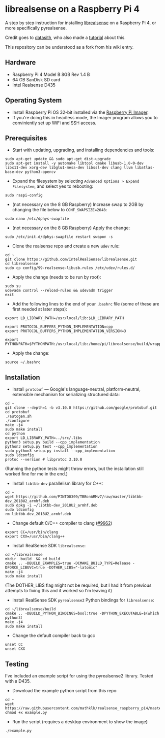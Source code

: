 # librealsense on a Raspberry Pi 4

A step by step instruction for installing [librealsense](https://github.com/IntelRealSense/librealsense/) on a Raspberry Pi 4, or more specifically pyrealsense.

Credit goes to [datasith](https://github.com/datasith), who also made a [tutorial](https://github.com/datasith/Ai_Demos_RPi/wiki/Raspberry-Pi-4-and-Intel-RealSense-D435) about this. 

This repository can be understood as a fork from his wiki entry.

## Hardware

- Raspberry Pi 4 Model B 8GB Rev 1.4 B
- 64 GB SanDisk SD card
- Intel Realsense D435 

## Operating System

- Install Raspberry Pi OS 32-bit installed via the [Raspberry Pi Imager](https://www.raspberrypi.com/software/).
- If you're doing this in headless mode, the Imager program allows you to conviniently set up WiFi and SSH access.

## Prerequisites

- Start with updating, upgrading, and installing dependencies and tools:
```
sudo apt-get update && sudo apt-get dist-upgrade
sudo apt-get install -y automake libtool cmake libusb-1.0-0-dev libx11-dev xorg-dev libglu1-mesa-dev libssl-dev clang llvm libatlas-base-dev python3-opencv
```

- Expand the filesystem by selecting `Advanced Options > Expand Filesystem`, and select yes to rebooting:
```
sudo raspi-config
```

- (not necessary on the 8 GB Raspberry) Increase swap to 2GB by changing the file below to `CONF_SWAPSIZE=2048`:
```
sudo nano /etc/dphys-swapfile
```
- (not necessary on the 8 GB Raspberry) Apply the change: 
```
sudo /etc/init.d/dphys-swapfile restart swapon -s
```

- Clone the realsense repo and create a new `udev` rule:
```
cd ~
git clone https://github.com/IntelRealSense/librealsense.git
cd librealsense
sudo cp config/99-realsense-libusb.rules /etc/udev/rules.d/ 
```

- Apply the change (needs to be run by root):
```
sudo su
udevadm control --reload-rules && udevadm trigger
exit
```

- Add the following lines to the end of your `.bashrc` file (some of these are first needed at later steps):
```
export LD_LIBRARY_PATH=/usr/local/lib:$LD_LIBRARY_PATH

export PROTOCOL_BUFFERS_PYTHON_IMPLEMENTATION=cpp
export PROTOCOL_BUFFERS_PYTHON_IMPLEMENTATION_VERSION=3

export PYTHONPATH=$PYTHONPATH:/usr/local/lib:/home/pi/librealsense/build/wrappers/python
```

- Apply the change:
```
source ~/.bashrc
```

## Installation

- Install `protobuf` — Google's language-neutral, platform-neutral, extensible mechanism for serializing structured data:
```
cd ~
git clone --depth=1 -b v3.10.0 https://github.com/google/protobuf.git
cd protobuf
./autogen.sh
./configure
make -j4
sudo make install
cd python
export LD_LIBRARY_PATH=../src/.libs
python3 setup.py build --cpp_implementation 
python3 setup.py test --cpp_implementation
sudo python3 setup.py install --cpp_implementation
sudo ldconfig
protoc --version # libprotoc 3.10.0
```
(Running the python tests might throw errors, but the installation still worked fine for me in the end.)

- Install `libtbb-dev` parallelism library for C++:
```
cd ~
wget https://github.com/PINTO0309/TBBonARMv7/raw/master/libtbb-dev_2018U2_armhf.deb
sudo dpkg -i ~/libtbb-dev_2018U2_armhf.deb
sudo ldconfig
rm libtbb-dev_2018U2_armhf.deb
```

- Change default C/C++ compiler to clang ([#9962](https://github.com/IntelRealSense/librealsense/issues/9962))
```
export CC=/usr/bin/clang
export CXX=/usr/bin/clang++
```

- Install RealSense SDK `librealsense`:
```
cd ~/librealsense
mkdir  build  && cd build
cmake .. -DBUILD_EXAMPLES=true -DCMAKE_BUILD_TYPE=Release -DFORCE_LIBUVC=true -DOTHER_LIBS="-latomic"
make -j4
sudo make install
```
(The DOTHER_LIBS flag might not be required, but I had it from previous attempts to fixing this and it worked so I'm leaving it)

- Install RealSense SDK `pyrealsense2` Python bindings for `librealsense`:
```
cd ~/librealsense/build
cmake .. -DBUILD_PYTHON_BINDINGS=bool:true -DPYTHON_EXECUTABLE=$(which python3)
make -j4
sudo make install
```

- Change the default compiler back to gcc
```
unset CC
unset CXX
```

## Testing

I've included an example script for using the pyrealsense2 library. Tested with a D435. 

- Download the example python script from this repo
```
cd ~
wget https://raw.githubusercontent.com/mathklk/realsense_raspberry_pi4/master/example.py
chmod +x example.py
```
- Run the script (requires a desktop environment to show the image)
```
./example.py
```
